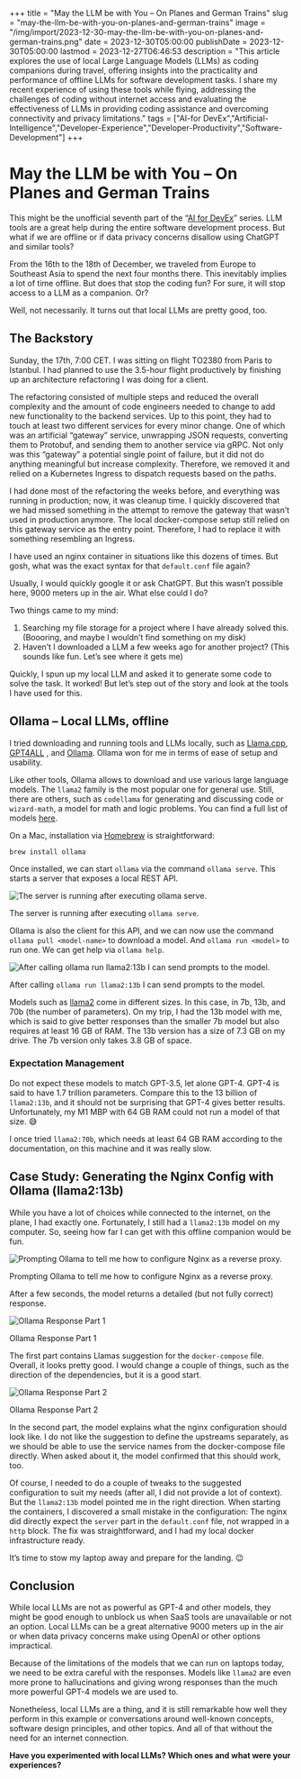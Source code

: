 +++
title = "May the LLM be with You – On Planes and German Trains"
slug = "may-the-llm-be-with-you-on-planes-and-german-trains"
image = "/img/import/2023-12-30-may-the-llm-be-with-you-on-planes-and-german-trains.png"
date = 2023-12-30T05:00:00
publishDate = 2023-12-30T05:00:00
lastmod = 2023-12-27T06:46:53
description = "This article explores the use of local Large Language Models (LLMs) as coding companions during travel, offering insights into the practicality and performance of offline LLMs for software development tasks. I share my recent experience of using these tools while flying, addressing the challenges of coding without internet access and evaluating the effectiveness of LLMs in providing coding assistance and overcoming connectivity and privacy limitations."
tags = ["AI-for DevEx","Artificial-Intelligence","Developer-Experience","Developer-Productivity","Software-Development"]
+++
# May the LLM be with You – On Planes and German Trains

This might be the unofficial seventh part of the “[AI for DevEx](/blog/tag/ai-for-devex/)” series. LLM tools are a great help during the entire software development process. But what if we are offline or if data privacy concerns disallow using ChatGPT and similar tools?

From the 16th to the 18th of December, we traveled from Europe to Southeast Asia to spend the next four months there. This inevitably implies a lot of time offline. But does that stop the coding fun? For sure, it will stop access to a LLM as a companion. Or?

Well, not necessarily. It turns out that local LLMs are pretty good, too.

## The Backstory

Sunday, the 17th, 7:00 CET. I was sitting on flight TO2380 from Paris to Istanbul. I had planned to use the 3.5-hour flight productively by finishing up an architecture refactoring I was doing for a client.

The refactoring consisted of multiple steps and reduced the overall complexity and the amount of code engineers needed to change to add new functionality to the backend services. Up to this point, they had to touch at least two different services for every minor change. One of which was an artificial “gateway” service, unwrapping JSON requests, converting them to Protobuf, and sending them to another service via gRPC. Not only was this “gateway” a potential single point of failure, but it did not do anything meaningful but increase complexity. Therefore, we removed it and relied on a Kubernetes Ingress to dispatch requests based on the paths.

I had done most of the refactoring the weeks before, and everything was running in production; now, it was cleanup time. I quickly discovered that we had missed something in the attempt to remove the gateway that wasn’t used in production anymore. The local docker-compose setup still relied on this gateway service as the entry point. Therefore, I had to replace it with something resembling an Ingress.

I have used an nginx container in situations like this dozens of times. But gosh, what was the exact syntax for that `default.conf` file again?

Usually, I would quickly google it or ask ChatGPT. But this wasn’t possible here, 9000 meters up in the air. What else could I do?

Two things came to my mind:

1. Searching my file storage for a project where I have already solved this. (Boooring, and maybe I wouldn’t find something on my disk)
2. Haven’t I downloaded a LLM a few weeks ago for another project? (This sounds like fun. Let’s see where it gets me)

Quickly, I spun up my local LLM and asked it to generate some code to solve the task. It worked! But let’s step out of the story and look at the tools I have used for this.

## Ollama – Local LLMs, offline

I tried downloading and running tools and LLMs locally, such as [Llama.cpp](https://github.com/ggerganov/llama.cpp), [GPT4ALL](https://gpt4all.io/index.html) , and [Ollama](https://ollama.ai/). Ollama won for me in terms of ease of setup and usability.

Like other tools, Ollama allows to download and use various large language models. The `llama2` family is the most popular one for general use. Still, there are others, such as `codellama` for generating and discussing code or `wizard-math`, a model for math and logic problems. You can find a full list of models [here](https://ollama.ai/library).

On a Mac, installation via [Homebrew](https://brew.sh/) is straightforward:

```
brew install ollama

```

Once installed, we can start `ollama` via the command `ollama serve`. This starts a server that exposes a local REST API.

![The server is running after executing ollama serve.](/img/import/2023-12-ollama-serve.png)

The server is running after executing `ollama serve`.

Ollama is also the client for this API, and we can now use the command `ollama pull <model-name>` to download a model. And `ollama run <model>` to run one. We can get help via `ollama help`.

![After calling ollama run llama2:13b I can send prompts to the model.](/img/import/2023-12-ollama-run.png)

After calling `ollama run llama2:13b` I can send prompts to the model.

Models such as [llama2](https://ollama.ai/library/llama2) come in different sizes. In this case, in 7b, 13b, and 70b (the number of parameters). On my trip, I had the 13b model with me, which is said to give better responses than the smaller 7b model but also requires at least 16 GB of RAM. The 13b version has a size of 7.3 GB on my drive. The 7b version only takes 3.8 GB of space.

### Expectation Management

Do not expect these models to match GPT-3.5, let alone GPT-4\. GPT-4 is said to have 1.7 trillion parameters. Compare this to the 13 billion of `llama2:13b`, and it should not be surprising that GPT-4 gives better results. Unfortunately, my M1 MBP with 64 GB RAM could not run a model of that size. 😅

I once tried `llama2:70b`, which needs at least 64 GB RAM according to the documentation, on this machine and it was really slow.

## Case Study: Generating the Nginx Config with Ollama (llama2:13b)

While you have a lot of choices while connected to the internet, on the plane, I had exactly one. Fortunately, I still had a `llama2:13b` model on my computer. So, seeing how far I can get with this offline companion would be fun.

![Prompting Ollama to tell me how to configure Nginx as a reverse proxy.](/img/import/2023-12-ollama-prompt.png)

Prompting Ollama to tell me how to configure Nginx as a reverse proxy.

After a few seconds, the model returns a detailed (but not fully correct) response.

![Ollama Response Part 1](/img/import/2023-12-response-1.png)

Ollama Response Part 1

The first part contains Llamas suggestion for the `docker-compose` file. Overall, it looks pretty good. I would change a couple of things, such as the direction of the dependencies, but it is a good start.

![Ollama Response Part 2](/img/import/2023-12-response-2.png)

Ollama Response Part 2

In the second part, the model explains what the nginx configuration should look like. I do not like the suggestion to define the upstreams separately, as we should be able to use the service names from the docker-compose file directly. When asked about it, the model confirmed that this should work, too. 

Of course, I needed to do a couple of tweaks to the suggested configuration to suit my needs (after all, I did not provide a lot of context). But the `llama2:13b` model pointed me in the right direction. When starting the containers, I discovered a small mistake in the configuration: The nginx did directly expect the `server` part in the `default.conf` file, not wrapped in a `http` block. The fix was straightforward, and I had my local docker infrastructure ready.

It’s time to stow my laptop away and prepare for the landing. 😉

## Conclusion

While local LLMs are not as powerful as GPT-4 and other models, they might be good enough to unblock us when SaaS tools are unavailable or not an option. Local LLMs can be a great alternative 9000 meters up in the air or when data privacy concerns make using OpenAI or other options impractical. 

Because of the limitations of the models that we can run on laptops today, we need to be extra careful with the responses. Models like `llama2` are even more prone to hallucinations and giving wrong responses than the much more powerful GPT-4 models we are used to.

Nonetheless, local LLMs are a thing, and it is still remarkable how well they perform in this example or conversations around well-known concepts, software design principles, and other topics. And all of that without the need for an internet connection.

**Have you experimented with local LLMs? Which ones and what were your experiences?**